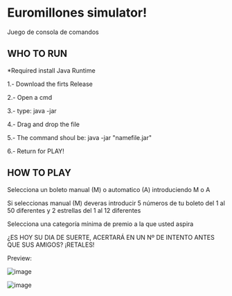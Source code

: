 # Euromillones simulator!
Juego de consola de comandos



WHO TO RUN
---
*Required install Java Runtime

1.- Download the firts Release

2.- Open a cmd

3.- type: java -jar 

4.- Drag and drop the file 

5.- The command shoul be: java -jar "namefile.jar"

6.- Return for PLAY!


HOW TO PLAY
---
Selecciona un boleto manual (M) o automatico (A) introduciendo M o A

Si seleccionas manual (M) deveras introducir 5 números de tu boleto del 1 al 50 diferentes y 2 estrellas del 1 al 12 diferentes

Selecciona una categoría mínima de premio a la que usted aspira

¿ES HOY SU DIA DE SUERTE, ACERTARÁ EN UN Nº DE INTENTO ANTES QUE SUS AMIGOS? ¡RETALES!



Preview:

![image](https://user-images.githubusercontent.com/25538565/156268130-285aa416-6c11-4da3-841e-82c5b026165f.png)

![image](https://user-images.githubusercontent.com/25538565/156268208-011fee55-a99d-42f3-a07e-391aaf364360.png)
